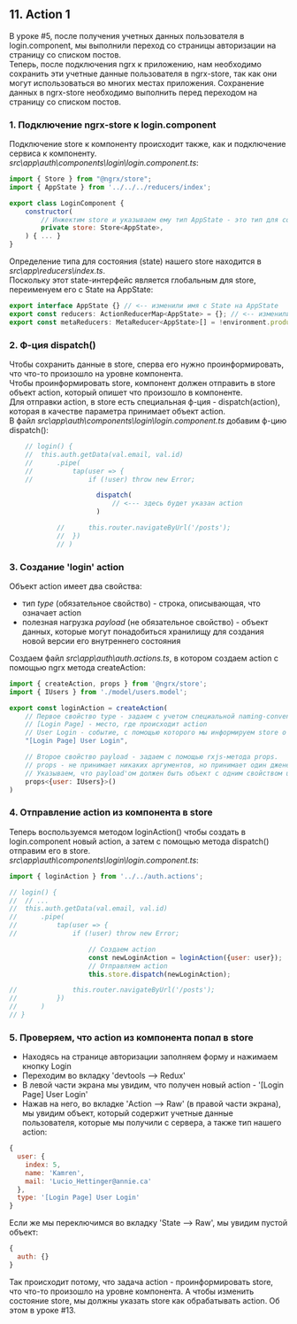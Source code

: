 ## 11. Action 1

В уроке #5, после получения учетных данных пользователя в login.component, мы выполнили переход со страницы авторизации на страницу со списком постов.    
Теперь, после подключения ngrx к приложению, нам необходимо сохранить эти учетные данные пользователя в ngrx-store, так как они могут использоваться во многих местах приложения. Сохранение данных в ngrx-store необходимо выполнить перед переходом на страницу со списком постов. 

### 1. Подключение ngrx-store к login.component
Подключение store к компоненту происходит также, как и подключение сервиса к компоненту.     
*src\app\auth\components\login\login.component.ts*:
```js
import { Store } from "@ngrx/store";
import { AppState } from '../../../reducers/index';

export class LoginComponent {
	constructor(
		// Инжектим store и указываем ему тип AppState - это тип для состояния (state) нашего store. 
		private store: Store<AppState>,	
	) { ... }
}
```
Определение типа для состояния (state) нашего store находится в *src\app\reducers\index.ts*.   
Поскольку этот state-интерфейс является глобальным для store, переименуем его с State на AppState:
```js
export interface AppState {} // <-- изменили имя с State на AppState
export const reducers: ActionReducerMap<AppState> = {}; // <-- изменили имя с State на AppState
export const metaReducers: MetaReducer<AppState>[] = !environment.production ? [] : []; // <-- изменили имя с State на AppState
```

### 2. Ф-ция dispatch()
Чтобы сохранить данные в store, сперва его нужно проинформировать, что что-то произошло на уровне компонента.       
Чтобы проинформировать store, компонент должен отправить в store объект action, который опишет что произошло в компоненте.    
Для отправки action, в store есть специальная ф-ция - dispatch(action), которая в качестве параметра принимает объект action.            
В файл *src\app\auth\components\login\login.component.ts* добавим ф-цию dispatch():
```js
	// login() {
	// 	this.auth.getData(val.email, val.id)
	// 		.pipe(
	// 			tap(user => {
	// 				if (!user) throw new Error;

					  dispatch(
						  // <--- здесь будет указан action
					  )

			// 		this.router.navigateByUrl('/posts');
			// 	})
			// )
```

### 3. Создание 'login' action
Объект action имеет два свойства:           
- тип *type* (обязательное свойство) - строка, описывающая, что означает action            
- полезная нагрузка *payload* (не обязательное свойство) - объект данных, которые могут понадобиться хранилищу для создания новой версии его внутреннего состояния   

Создаем файл *src\app\auth\auth.actions.ts*, в котором создаем action с помощью ngrx метода createAction:
```js
import { createAction, props } from '@ngrx/store';
import { IUsers } from './model/users.model';

export const loginAction = createAction(
	// Первое свойство type - задаем с учетом специальной naming-convention: 
	// [Login Page] - место, где происходит action
	// User Login - событие, с помощью которого мы информируем store о том, что пользователь вошел в систему
	"[Login Page] User Login",

	// Второе свойство payload - задаем с помощью rxjs-метода props.
	// props - не принимает никаких аргументов, но принимает один дженерик параметр, который указывает тип данных для payload.
	// Указываем, что payload'ом должен быть объект с одним свойством user типа IUsers
	props<{user: IUsers}>()
)
```

### 4. Отправление action из компонента в store
Теперь воспользуемся методом loginAction() чтобы создать в login.component новый action, а затем с помощью метода dispatch() отправим его в store.    
*src\app\auth\components\login\login.component.ts*:
```js
import { loginAction } from '../../auth.actions';

// login() {
// 	// ...
// 	this.auth.getData(val.email, val.id)
// 		.pipe(
// 			tap(user => {
// 				if (!user) throw new Error;

					// Создаем action
					const newLoginAction = loginAction({user: user});
					// Отправляем action
					this.store.dispatch(newLoginAction);

// 				this.router.navigateByUrl('/posts');
// 			})
// 		)
// }
```

### 5. Проверяем, что action из компонента попал в store
- Находясь на странице авторизации заполняем форму и нажимаем кнопку Login
- Переходим во вкладку 'devtools --> Redux' 
- В левой части экрана мы увидим, что получен новый action - '[Login Page] User Login'
- Нажав на него, во вкладке 'Action --> Raw' (в правой части экрана), мы увидим объект, который содержит учетные данные пользователя, которые мы получили с сервера, а также тип нашего action:
```js
{
  user: {
    index: 5,
    name: 'Kamren',
    mail: 'Lucio_Hettinger@annie.ca'
  },
  type: '[Login Page] User Login'
}
```
Если же мы переключимся во вкладку 'State --> Raw', мы увидим пустой объект:
```js
{
  auth: {}
}
```
Так происходит потому, что задача action - проинформировать store, что что-то произошло на уровне компонента. А чтобы изменить состояние store, мы должны указать store как обрабатывать action. Об этом в уроке #13.
